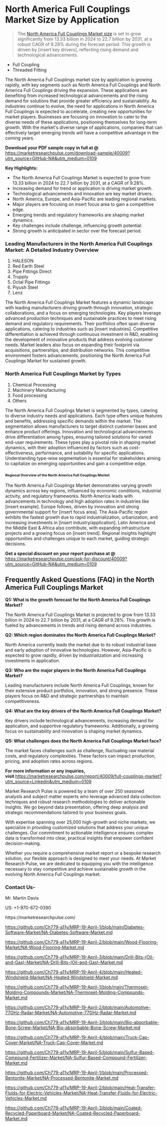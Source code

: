 <h1>North America Full Couplings Market&nbsp;Size by Application</h1><blockquote><p>The <a href="https://marketresearchpulse.com/download-sample/40009?utm_source=GitHub-NA&amp;utm_medium=0109">North America Full Couplings Market size</a> is set to grow significantly from 13.33 billion in 2024 to 22.7 billion by 2031, at a robust CAGR of 9.28% during the forecast period. This growth is driven by [insert key drivers], reflecting rising demand and technological advancements.</p></blockquote><ul><li>Full Coupling<li> Threaded Fitting</li></ul><p>The North America Full Couplings market size by application is growing rapidly, with key segments such as North America Full Couplings and North America Full Couplings driving the expansion. These applications are benefiting from increased technological advancements and the rising demand for solutions that provide greater efficiency and sustainability. As industries continue to evolve, the need for applications in North America Full Couplings is expected to accelerate, creating new opportunities for market players. Businesses are focusing on innovation to cater to the diverse needs of these applications, positioning themselves for long-term growth. With the market's diverse range of applications, companies that can effectively target emerging trends will have a competitive advantage in the coming years.</p><p><strong>Download your PDF sample copy in full at @ </strong><a href="https://marketresearchpulse.com/download-sample/40009?utm_source=GitHub-NA&amp;utm_medium=0109">https://marketresearchpulse.com/download-sample/40009?utm_source=GitHub-NA&amp;utm_medium=0109</a></p><p><strong>Key Highlights: </strong></p><ul><li>The North America Full Couplings Market is expected to grow from 13.33 billion in 2024 to 22.7 billion by 2031, at a CAGR of 9.28%.</li><li>Increasing demand for trend or application is driving market growth.</li><li>Technological advancements and innovation are key market drivers.</li><li>North America, Europe, and Asia-Pacific are leading regional markets.</li><li>Major players are focusing on insert focus area to gain a competitive edge.</li><li>Emerging trends and regulatory frameworks are shaping market dynamics.</li><li>Key challenges include challenge, influencing growth potential.</li><li>Strong growth is anticipated in sector over the forecast period.</li></ul><h3>Leading Manufacturers in the North America Full Couplings Market: A Detailed Industry Overview</h3><ol><li>HALESON</li><li>Red Earth Steel</li><li>Pipe Fittings Direct</li><li>Trupply</li><li>Octal Pipe Fittings</li><li>Piyush Steel</li><li>Lenz</li></ol><div class="flex max-w-full flex-col flex-grow"><div class="min-h-8 text-message flex w-full flex-col items-end gap-2 whitespace-normal break-words [.text-message+&amp;]:mt-5" dir="auto" data-message-author-role="assistant" data-message-id="fd8432e4-4910-450d-b182-61b7bfb0a01f" data-message-model-slug="gpt-4o"><div class="flex w-full flex-col gap-1 empty:hidden first:pt-[3px]"><div class="markdown prose w-full break-words dark:prose-invert light"><p>The North America Full Couplings Market features a dynamic landscape with leading manufacturers driving growth through innovation, strategic collaborations, and a focus on emerging technologies. Key players leverage advanced production techniques and sustainable practices to meet rising demand and regulatory requirements. Their portfolios often span diverse applications, catering to industries such as [insert industries]. Competitive differentiation is achieved through continuous investment in R&amp;D, enabling the development of innovative products that address evolving customer needs. Market leaders also focus on expanding their footprint via acquisitions, partnerships, and distribution networks. This competitive environment fosters advancements, positioning the North America Full Couplings Market for sustained growth.</p></div></div></div></div><h3>North America Full Couplings Market by Types</h3><ol><li>Chemical Processing<li> Machinery Manufacturing<li> Food processing<li> Others</li></ol><div class="flex max-w-full flex-col flex-grow"><div class="min-h-8 text-message flex w-full flex-col items-end gap-2 whitespace-normal break-words [.text-message+&amp;]:mt-5" dir="auto" data-message-author-role="assistant" data-message-id="084470be-0bb7-4664-bddf-5156b4f41249" data-message-model-slug="gpt-4o-mini"><div class="flex w-full flex-col gap-1 empty:hidden first:pt-[3px]"><div class="markdown prose w-full break-words dark:prose-invert light"><p>The North America Full Couplings Market is segmented by types, catering to diverse industry needs and applications. Each type offers unique features and benefits, addressing specific demands within the market. The segmentation allows manufacturers to target distinct customer bases and enhance product offerings. Innovation and technological advancements drive differentiation among types, ensuring tailored solutions for varied end-user requirements. These types play a pivotal role in shaping market dynamics, with their adoption influenced by factors such as cost-effectiveness, performance, and suitability for specific applications. Understanding type-wise segmentation is essential for stakeholders aiming to capitalize on emerging opportunities and gain a competitive edge.</p></div></div></div></div><h3><span style="font-size: 11px;">Regional Overview of the North America Full Couplings Market</span></h3><div class="flex max-w-full flex-col flex-grow"><div class="min-h-8 text-message flex w-full flex-col items-end gap-2 whitespace-normal break-words [.text-message+&amp;]:mt-5" dir="auto" data-message-author-role="assistant" data-message-id="e9038762-ce64-4e30-91c9-9bd413514231" data-message-model-slug="gpt-4o-mini"><div class="flex w-full flex-col gap-1 empty:hidden first:pt-[3px]"><div class="markdown prose w-full break-words dark:prose-invert light"><p>The North America Full Couplings Market demonstrates varying growth dynamics across key regions, influenced by economic conditions, industrial activity, and regulatory frameworks. North America leads with advancements in technology and high adoption rates in industries like [insert example]. Europe follows, driven by innovation and strong governmental support for [insert focus area]. The Asia-Pacific region exhibits the fastest growth due to rapid industrialization, urbanization, and increasing investments in [insert industry/application]. Latin America and the Middle East &amp; Africa also contribute, with expanding infrastructure projects and a growing focus on [insert trend]. Regional insights highlight opportunities and challenges unique to each market, guiding strategic decisions.</p></div></div></div></div><p><strong>Get a special discount on your report purchase at @ </strong><a href="https://marketresearchpulse.com/ask-for-discount/40009?utm_source=GitHub-NA&amp;utm_medium=0109">https://marketresearchpulse.com/ask-for-discount/40009?utm_source=GitHub-NA&amp;utm_medium=0109</a></p><h2>Frequently Asked Questions (FAQ) in the North America Full Couplings Market</h2><p><strong>Q1: What is the growth forecast for the North America Full Couplings Market?</strong></p><p>The North America Full Couplings Market is projected to grow from 13.33 billion in 2024 to 22.7 billion by 2031, at a CAGR of 9.28%. This growth is fueled by advancements in trends and rising demand across industries.</p><p><strong>Q2: Which region dominates the North America Full Couplings Market?</strong></p><p>North America currently leads the market due to its robust industrial base and early adoption of innovative technologies. However, Asia-Pacific is expected to grow rapidly, driven by industrialization and increasing investments in application.</p><p><strong>Q3: Who are the major players in the North America Full Couplings Market?</strong></p><p>Leading manufacturers include North America Full Couplings, known for their extensive product portfolios, innovation, and strong presence. These players focus on R&amp;D and strategic partnerships to maintain competitiveness.</p><p><strong>Q4: What are the key drivers of the North America Full Couplings Market?</strong></p><p>Key drivers include technological advancements, increasing demand for application, and supportive regulatory frameworks. Additionally, a growing focus on sustainability and innovation is shaping market dynamics.</p><p><strong>Q5: What challenges does the North America Full Couplings Market face?</strong></p><p>The market faces challenges such as challenge, fluctuating raw material costs, and regulatory complexities. These factors can impact production, pricing, and adoption rates across regions.</p><p><strong>For more information or any inquiries, visit&nbsp;</strong><a href="https://marketresearchpulse.com/report/40009/full-couplings-market?utm_source=Linkedin&utm_medium=0109">https://marketresearchpulse.com/report/40009/full-couplings-market?utm_source=Linkedin&utm_medium=0109</a></p><p>Market Research Pulse is powered by a team of over 250 seasoned analysts and subject matter experts who leverage advanced data collection techniques and robust research methodologies to deliver actionable insights. We go beyond data presentation, offering deep analysis and strategic recommendations tailored to your business goals.</p><p>With expertise spanning over 25,000 high-growth and niche markets, we specialize in providing customized solutions that address your unique challenges. Our commitment to actionable intelligence ensures complex data is transformed into clear, practical insights that empower confident decision-making.</p><p>Whether you require a comprehensive market report or a bespoke research solution, our flexible approach is designed to meet your needs. At Market Research Pulse, we are dedicated to equipping you with the intelligence necessary to stay competitive and achieve sustainable growth in the evolving North America Full Couplings market.</p><h3><strong>Contact Us-</strong></h3><p>Mr. Martin Davis</p><p>US: +1-970-672-0390</p><p>https://marketresearchpulse.com/</p><p><a href="https://github.com/Ch779-a11y/MRP-19-April-1/blob/main/Diabetes-Software-Market/NA-Diabetes-Software-Market.md">https://github.com/Ch779-a11y/MRP-19-April-1/blob/main/Diabetes-Software-Market/NA-Diabetes-Software-Market.md</a></p><p><a href="https://github.com/Ch779-a11y/MRP-19-April-2/blob/main/Wood-Flooring-Market/NA-Wood-Flooring-Market.md">https://github.com/Ch779-a11y/MRP-19-April-2/blob/main/Wood-Flooring-Market/NA-Wood-Flooring-Market.md</a></p><p><a href="https://github.com/Ch779-a11y/MRP-19-April-3/blob/main/Drill-Bits-(Oil-and-Gas)-Market/NA-Drill-Bits-(Oil-and-Gas)-Market.md">https://github.com/Ch779-a11y/MRP-19-April-3/blob/main/Drill-Bits-(Oil-and-Gas)-Market/NA-Drill-Bits-(Oil-and-Gas)-Market.md</a></p><p><a href="https://github.com/Ch779-a11y/MRP-19-April-4/blob/main/Heated-Windshield-Market/NA-Heated-Windshield-Market.md">https://github.com/Ch779-a11y/MRP-19-April-4/blob/main/Heated-Windshield-Market/NA-Heated-Windshield-Market.md</a></p><p><a href="https://github.com/Ch779-a11y/MRP-19-April-1/blob/main/Thermoset-Molding-Compounds-Market/NA-Thermoset-Molding-Compounds-Market.md">https://github.com/Ch779-a11y/MRP-19-April-1/blob/main/Thermoset-Molding-Compounds-Market/NA-Thermoset-Molding-Compounds-Market.md</a></p><p><a href="https://github.com/Ch779-a11y/MRP-19-April-2/blob/main/Automotive-77GHz-Radar-Market/NA-Automotive-77GHz-Radar-Market.md">https://github.com/Ch779-a11y/MRP-19-April-2/blob/main/Automotive-77GHz-Radar-Market/NA-Automotive-77GHz-Radar-Market.md</a></p><p><a href="https://github.com/Ch779-a11y/MRP-19-April-3/blob/main/Bio-absorbable-Bone-Screw-Market/NA-Bio-absorbable-Bone-Screw-Market.md">https://github.com/Ch779-a11y/MRP-19-April-3/blob/main/Bio-absorbable-Bone-Screw-Market/NA-Bio-absorbable-Bone-Screw-Market.md</a></p><p><a href="https://github.com/Ch779-a11y/MRP-19-April-4/blob/main/Truck-Cap-Cover-Market/NA-Truck-Cap-Cover-Market.md">https://github.com/Ch779-a11y/MRP-19-April-4/blob/main/Truck-Cap-Cover-Market/NA-Truck-Cap-Cover-Market.md</a></p><p><a href="https://github.com/Ch779-a11y/MRP-19-April-5/blob/main/Sulfur-Based-Compound-Fertilizer-Market/NA-Sulfur-Based-Compound-Fertilizer-Market.md">https://github.com/Ch779-a11y/MRP-19-April-5/blob/main/Sulfur-Based-Compound-Fertilizer-Market/NA-Sulfur-Based-Compound-Fertilizer-Market.md</a></p><p><a href="https://github.com/Ch779-a11y/MRP-19-April-1/blob/main/Processed-Bentonite-Market/NA-Processed-Bentonite-Market.md">https://github.com/Ch779-a11y/MRP-19-April-1/blob/main/Processed-Bentonite-Market/NA-Processed-Bentonite-Market.md</a></p><p><a href="https://github.com/Ch779-a11y/MRP-19-April-2/blob/main/Heat-Transfer-Fluids-for-Electric-Vehicles-Market/NA-Heat-Transfer-Fluids-for-Electric-Vehicles-Market.md">https://github.com/Ch779-a11y/MRP-19-April-2/blob/main/Heat-Transfer-Fluids-for-Electric-Vehicles-Market/NA-Heat-Transfer-Fluids-for-Electric-Vehicles-Market.md</a></p><p><a href="https://github.com/Ch779-a11y/MRP-19-April-3/blob/main/Coated-Recycled-Paperboard-Market/NA-Coated-Recycled-Paperboard-Market.md">https://github.com/Ch779-a11y/MRP-19-April-3/blob/main/Coated-Recycled-Paperboard-Market/NA-Coated-Recycled-Paperboard-Market.md</a></p>
